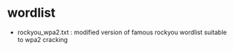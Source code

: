 # wordlist

- rockyou_wpa2.txt : modified version of famous rockyou wordlist suitable to wpa2 cracking
